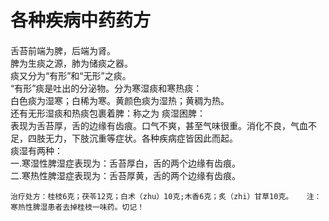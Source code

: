 # 各种疾病中药药方

####
舌苔前端为脾，后端为肾。      
脾为生痰之源，肺为储痰之器。      
痰又分为“有形”和“无形”之痰。  
“有形”痰是吐出的分泌物。分为寒湿痰和寒热痰：  
白色痰为湿寒；白稀为寒。黄颜色痰为湿热；黄稠为热。  
还有无形湿痰和热痰包裹着脾：称之为 痰湿困脾：  
表现为舌苔厚，舌的边缘有齿痕。口气不爽，甚至气味很重。消化不良，气血不足，四肢无力，下肢沉重等症状。各种疾病症皆因此而起。  
痰湿有两种：  
一.寒湿性脾湿症表现为：舌苔厚白，舌的两个边缘有齿痕。  
二.寒热性脾湿症表现为：舌苔厚黄，舌的两个边缘有齿痕。  

`治疗处方：桂枝6克；茯苓12克；白术（zhu）10克;木香6克；炙（zhi）甘草10克。  
注：寒热性脾湿患者去掉桂枝一味药。切记！  `
###
